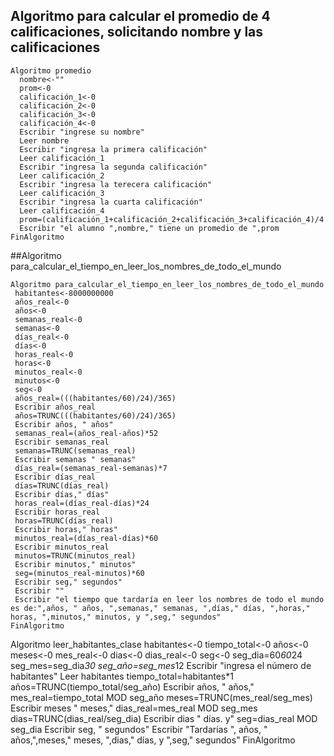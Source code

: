 ## Algoritmo para calcular el promedio de 4 calificaciones, solicitando nombre y las calificaciones   
    
    Algoritmo promedio
      nombre<-""
      prom<-0
      calificación_1<-0
      calificación_2<-0
      calificación_3<-0
      calificación_4<-0
      Escribir "ingrese su nombre"
      Leer nombre
      Escribir "ingresa la primera calificación"
      Leer calificación_1
      Escribir "ingresa la segunda calificación"
      Leer calificación_2	
      Escribir "ingresa la terecera calificación"
      Leer calificación_3	
      Escribir "ingresa la cuarta calificación"
      Leer calificación_4
      prom=(calificación_1+calificación_2+calificación_3+calificación_4)/4
      Escribir "el alumno ",nombre," tiene un promedio de ",prom
    FinAlgoritmo

##Algoritmo para_calcular_el_tiempo_en_leer_los_nombres_de_todo_el_mundo

    Algoritmo para_calcular_el_tiempo_en_leer_los_nombres_de_todo_el_mundo
     habitantes<-8000000000
     años_real<-0
     años<-0
     semanas_real<-0
     semanas<-0
     días_real<-0
     días<-0
     horas_real<-0
     horas<-0
     minutos_real<-0
     minutos<-0
     seg<-0
     años_real=(((habitantes/60)/24)/365)
     Escribir años_real
     años=TRUNC(((habitantes/60)/24)/365)
     Escribir años, " años"
     semanas_real=(años_real-años)*52
     Escribir semanas_real
     semanas=TRUNC(semanas_real)
     Escribir semanas " semanas"
     días_real=(semanas_real-semanas)*7
     Escribir días_real
     días=TRUNC(días_real)
     Escribir días," días"
     horas_real=(días_real-días)*24
     Escribir horas_real
     horas=TRUNC(días_real)
     Escribir horas," horas"
     minutos_real=(días_real-días)*60
     Escribir minutos_real
     minutos=TRUNC(minutos_real)
     Escribir minutos," minutos"
     seg=(minutos_real-minutos)*60
     Escribir seg," segundos"
     Escribir ""
     Escribir "el tiempo que tardaría en leer los nombres de todo el mundo es de:",años, " años, ",semanas," semanas, ",días," días, ",horas," horas, ",minutos," minutos, y ",seg," segundos" 
    FinAlgoritmo
    
Algoritmo leer_habitantes_clase
	habitantes<-0
	tiempo_total<-0
	años<-0
	meses<-0
	mes_real<-0
	dias<-0
	dias_real<-0
	seg<-0
	seg_dia=60*60*24
	seg_mes=seg_dia*30
	seg_año=seg_mes*12
	Escribir "ingresa el número de habitantes"
	Leer habitantes
	tiempo_total=habitantes*1
	años=TRUNC(tiempo_total/seg_año)
	Escribir años, " años,"
	mes_real=tiempo_total MOD seg_año
	meses=TRUNC(mes_real/seg_mes)
	Escribir meses " meses,"
	dias_real=mes_real MOD seg_mes
	dias=TRUNC(dias_real/seg_dia)
	Escribir dias " días. y"
	seg=dias_real MOD seg_dia
	Escribir seg, " segundos"
	Escribir "Tardarías ", años, " años,",meses," meses, ",dias," días, y ",seg," segundos" 
FinAlgoritmo    
